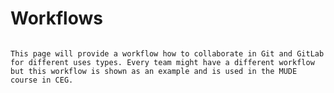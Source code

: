 # Workflows

```{warning} Under Construction!

This page will provide a workflow how to collaborate in Git and GitLab for different uses types. Every team might have a different workflow but this workflow is shown as an example and is used in the MUDE course in CEG.